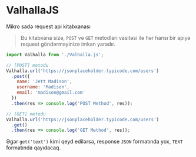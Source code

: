 # ValhallaJS
 Mikro sadə request api kitabxanası
 
> Bu kitabxana sizə, `POST` və `GET` metodları vasitəsi ilə hər hansı bir apiyə request göndərməyinizə imkan yaradır.

```javascript
import Valhalla from './Valhalla.js';

// [POST] metodu
Valhalla.url('https://jsonplaceholder.typicode.com/users')
  .post({
    name: 'Jett Madison',
    username: 'Madison',
    email: 'madison@gmail.com'
  })
  .then(res => console.log('POST Method', res));

// [GET] metodu
Valhalla.url('https://jsonplaceholder.typicode.com/users')
  .get()
  .then(res => console.log('GET Method', res));
```
 Əgər `get('text')` kimi qeyd edilərsə, response `JSON` formatında yox, `TEXT` formatında qayıdacaq.
